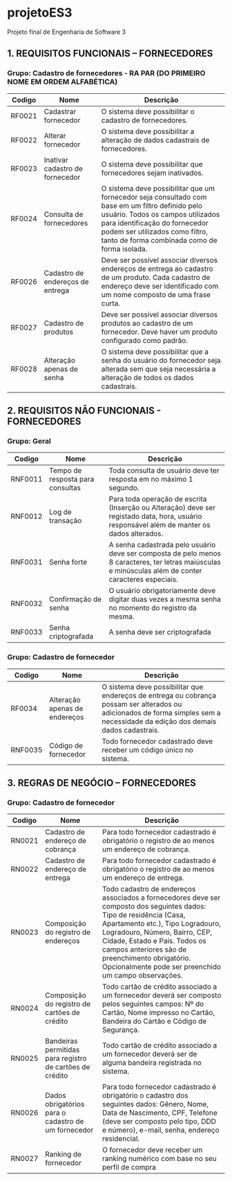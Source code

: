 # projetoES3
Projeto final de Engenharia de Software 3

## 1. REQUISITOS FUNCIONAIS – FORNECEDORES
### Grupo:   Cadastro de fornecedores - RA PAR (DO PRIMEIRO NOME EM ORDEM ALFABÉTICA) 
| Codigo  |  Nome 	| Descrição 	|
|-	|-	|-	|
|     RF0021    	|     Cadastrar fornecedor    	|     O   sistema deve possibilitar o cadastro de fornecedores.    	|
|     RF0022    	|     Alterar fornecedor    	|     O   sistema deve possibilitar a alteração de dados cadastrais de fornecedores.    	|
|     RF0023    	|     Inativar   cadastro de fornecedor    	|     O   sistema deve possibilitar que fornecedores sejam inativados.    	|
|     RF0024    	|     Consulta   de fornecedores    	|     O   sistema deve possibilitar que um fornecedor seja consultado com base em um   filtro definido pelo usuário. Todos os campos utilizados para identificação   do fornecedor podem ser utilizados como filtro, tanto de forma combinada como   de forma isolada.    	|
|     RF0026    	|     Cadastro de endereços de   entrega    	|     Deve   ser possível associar diversos endereços de entrega ao cadastro de um produto.   Cada cadastro de endereço deve ser identificado com um nome composto de uma   frase curta.     	|
|     RF0027    	|     Cadastro de produtos    	|     Deve   ser possível associar diversos produtos ao cadastro de um fornecedor. Deve   haver um produto configurado como padrão.     	|
|     RF0028    	|     Alteração apenas de senha    	|     O   sistema deve possibilitar que a senha do usuário do fornecedor seja alterada   sem que seja necessária a alteração de todos os dados cadastrais.     	|
## 2. REQUISITOS NÃO FUNCIONAIS - FORNECEDORES
###  Grupo: Geral
| Codigo  |  Nome 	| Descrição 	|
|-	|-	|-	|
|     RNF0011    	|     Tempo de resposta para   consultas    	|     Toda   consulta de usuário deve ter resposta em no máximo 1 segundo.    	|
|     RNF0012    	|     Log de transação     	|     Para   toda operação de escrita (Inserção ou Alteração) deve ser registado data,   hora, usuário responsável além de manter os dados alterados.    	|
|     RNF0031    	|     Senha forte    	|     A   senha cadastrada pelo usuário deve ser composta de pelo menos 8 caracteres,   ter letras maiúsculas e minúsculas além de conter caracteres especiais.    	|
|     RNF0032    	|     Confirmação de senha    	|     O   usuário obrigatoriamente deve digitar duas vezes a mesma senha no momento do   registro da mesma.    	|
|     RNF0033    	|     Senha criptografada    	|     A   senha deve ser criptografada     	|
###   Grupo: Cadastro de fornecedor  
| Codigo  |  Nome 	| Descrição 	|
|-	|-	|-	|
|     RF0034    	|     Alteração apenas de   endereços     	|     O   sistema deve possibilitar que endereços de entrega ou cobrança possam ser   alterados ou adicionados de forma simples sem a necessidade da edição dos   demais dados cadastrais.     	|
|     RNF0035    	|     Código de fornecedor    	|     Todo   fornecedor cadastrado deve receber um código único no sistema.    	|
## 3. REGRAS DE NEGÓCIO – FORNECEDORES
### Grupo:   Cadastro de fornecedor 
| Codigo  |  Nome 	| Descrição 	|
|-	|-	|-	|
|     RN0021    	|     Cadastro de endereço de   cobrança    	|     Para   todo fornecedor cadastrado é obrigatório o registro de ao menos um endereço   de cobrança.     	|
|     RN0022    	|     Cadastro de endereço de   entrega    	|     Para   todo fornecedor cadastrado é obrigatório o registro de ao menos um endereço   de entrega.     	|
|     RN0023    	|     Composição do registro de   endereços    	|     Todo   cadastro de endereços associados a fornecedores deve ser composto dos   seguintes dados: Tipo de residência (Casa, Apartamento etc.), Tipo   Logradouro, Logradouro, Número, Bairro, CEP, Cidade, Estado e País. Todos os   campos anteriores são de preenchimento obrigatório. Opcionalmente pode ser   preenchido um campo observações.    	|
|     RN0024    	|     Composição do registro de   cartões de crédito    	|     Todo   cartão de crédito associado a um fornecedor deverá ser composto pelos   seguintes campos: Nº do Cartão, Nome impresso no Cartão, Bandeira do Cartão e   Código de Segurança.    	|
|     RN0025    	|     Bandeiras permitidas para   registro de cartões de crédito    	|     Todo   cartão de crédito associado a um fornecedor deverá ser de alguma bandeira   registrada no sistema.    	|
|     RN0026    	|     Dados obrigatórios para o   cadastro de um fornecedor    	|     Para   todo fornecedor cadastrado é obrigatório o cadastro dos seguintes dados:   Gênero, Nome, Data de Nascimento, CPF, Telefone (deve ser composto pelo tipo,   DDD e número), e-mail, senha, endereço residencial.    	|
|     RN0027    	|     Ranking de fornecedor    	|     O   fornecedor deve receber um ranking numérico com base no seu perfil de compra    	|
